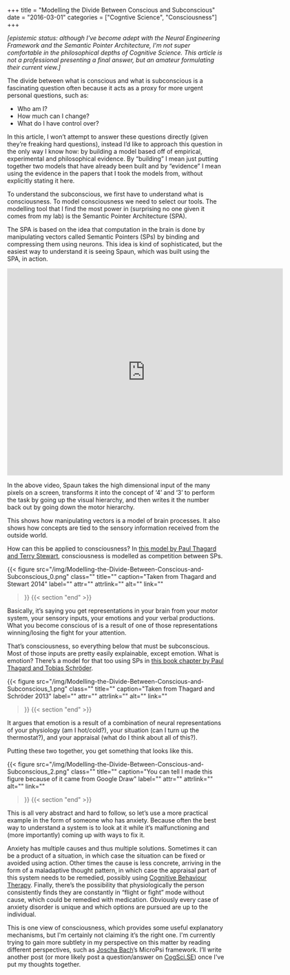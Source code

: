 +++
title = "Modelling the Divide Between Conscious and Subconscious"
date = "2016-03-01"
categories = ["Cogntive Science", "Consciousness"]
+++

*\[epistemic status: although I've become adept with the Neural Engineering Framework and the Semantic Pointer Architecture, I'm not super comfortable in the philosophical depths of Cognitive Science. This article is not a professional presenting a final answer, but an amateur formulating their current view.\]*

The divide between what is conscious and what is subconscious is a fascinating question often because it acts as a proxy for more urgent personal questions, such as:

- Who am I?
- How much can I change?
- What do I have control over?

In this article, I won’t attempt to answer these questions directly (given they’re freaking hard questions), instead I’d like to approach this question in the only way I know how: by building a model based off of empirical, experimental and philosophical evidence. By “building” I mean just putting together two models that have already been built and by “evidence” I mean using the evidence in the papers that I took the models from, without explicitly stating it here.

To understand the subconscious, we first have to understand what is consciousness. To model consciousness we need to select our tools. The modelling tool that I find the most power in (surprising no one given it comes from my lab) is the Semantic Pointer Architecture (SPA).

The SPA is based on the idea that computation in the brain is done by manipulating vectors called Semantic Pointers (SPs) by binding and compressing them using neurons. This idea is kind of sophisticated, but the easiest way to understand it is seeing Spaun, which was built using the SPA, in action.

<iframe frameborder="0" height="480" scrolling="no" src="https://www.youtube.com/embed/mP7DX6x9PX8?feature=oembed" width="640"></iframe>

In the above video, Spaun takes the high dimensional input of the many pixels on a screen, transforms it into the concept of ‘4’ and ‘3’ to perform the task by going up the visual hierarchy, and then writes it the number back out by going down the motor hierarchy.

This shows how manipulating vectors is a model of brain processes. It also shows how concepts are tied to the sensory information received from the outside world.

How can this be applied to consciousness? In [this model by Paul Thagard and Terry Stewart](http://cogsci.uwaterloo.ca/Articles/thagard.two-theories.consc&cog.2014.pdf), consciousness is modelled as competition between SPs.

{{< figure
  src="/img/Modelling-the-Divide-Between-Conscious-and-Subconscious_0.png"
  class=""
  title=""
  caption="Taken from Thagard and Stewart 2014"
  label=""
  attr=""
  attrlink=""
  alt=""
  link=""
 >}}
{{< section "end" >}}

Basically, it’s saying you get representations in your brain from your motor system, your sensory inputs, your emotions and your verbal productions. What you become conscious of is a result of one of those representations winning/losing the fight for your attention.

That’s consciousness, so everything below that must be subconscious. Most of those inputs are pretty easily explainable, except emotion. What is emotion? There’s a model for that too using SPs in [this book chapter by Paul Thagard and Tobias Schröder](http://cogsci.uwaterloo.ca/Articles/thagard-schroeder.emotions-pointers.2013.pdf).

{{< figure
  src="/img/Modelling-the-Divide-Between-Conscious-and-Subconscious_1.png"
  class=""
  title=""
  caption="Taken from Thagard and Schröder 2013"
  label=""
  attr=""
  attrlink=""
  alt=""
  link=""
 >}}
{{< section "end" >}}

It argues that emotion is a result of a combination of neural representations of your physiology (am I hot/cold?), your situation (can I turn up the thermostat?), and your appraisal (what do I think about all of this?).

Putting these two together, you get something that looks like this.

{{< figure
  src="/img/Modelling-the-Divide-Between-Conscious-and-Subconscious_2.png"
  class=""
  title=""
  caption="You can tell I made this figure because of it came from Google Draw"
  label=""
  attr=""
  attrlink=""
  alt=""
  link=""
 >}}
{{< section "end" >}}

This is all very abstract and hard to follow, so let’s use a more practical example in the form of someone who has anxiety. Because often the best way to understand a system is to look at it while it’s malfunctioning and (more importantly) coming up with ways to fix it.

Anxiety has multiple causes and thus multiple solutions. Sometimes it can be a product of a situation, in which case the situation can be fixed or avoided using action. Other times the cause is less concrete, arriving in the form of a maladaptive thought pattern, in which case the appraisal part of this system needs to be remedied, possibly using [Cognitive Behaviour Therapy](https://medium.com/@seanaubin/debugging-your-thoughts-with-mind-maps-94aeecd2821d#.x7tekal3x). Finally, there’s the possibility that physiologically the person consistently finds they are constantly in “flight or fight” mode without cause, which could be remedied with medication. Obviously every case of anxiety disorder is unique and which options are pursued are up to the individual.

This is one view of consciousness, which provides some useful explanatory mechanisms, but I'm certainly not claiming it’s the right one. I'm currently trying to gain more subtlety in my perspective on this matter by reading different perspectives, such as [Joscha Bach](https://www.youtube.com/watch?v=2o2xBOQeB7Q)’s MicroPsi framework. I’ll write another post (or more likely post a question/answer on [CogSci.SE](https://cogsci.stackexchange.com/tour)) once I've put my thoughts together.
